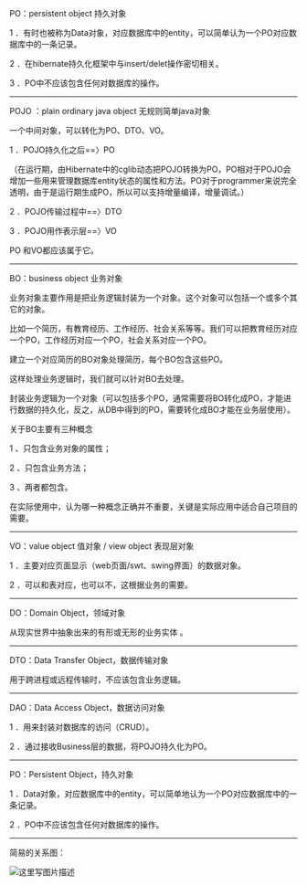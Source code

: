 PO：persistent object 持久对象

1 ．有时也被称为Data对象，对应数据库中的entity，可以简单认为一个PO对应数据库中的一条记录。

2 ．在hibernate持久化框架中与insert/delet操作密切相关。

3 ．PO中不应该包含任何对数据库的操作。

------

POJO ：plain ordinary java object 无规则简单java对象

一个中间对象，可以转化为PO、DTO、VO。

1 ．POJO持久化之后==〉PO

（在运行期，由Hibernate中的cglib动态把POJO转换为PO，PO相对于POJO会增加一些用来管理数据库entity状态的属性和方法。PO对于programmer来说完全透明，由于是运行期生成PO，所以可以支持增量编译，增量调试。）

2 ．POJO传输过程中==〉DTO

3 ．POJO用作表示层==〉VO

PO 和VO都应该属于它。

------

BO：business object 业务对象

业务对象主要作用是把业务逻辑封装为一个对象。这个对象可以包括一个或多个其它的对象。

比如一个简历，有教育经历、工作经历、社会关系等等。我们可以把教育经历对应一个PO，工作经历对应一个PO，社会关系对应一个PO。

建立一个对应简历的BO对象处理简历，每个BO包含这些PO。

这样处理业务逻辑时，我们就可以针对BO去处理。

封装业务逻辑为一个对象（可以包括多个PO，通常需要将BO转化成PO，才能进行数据的持久化，反之，从DB中得到的PO，需要转化成BO才能在业务层使用）。

关于BO主要有三种概念

1 、只包含业务对象的属性；

2 、只包含业务方法；

3 、两者都包含。

在实际使用中，认为哪一种概念正确并不重要，关键是实际应用中适合自己项目的需要。

------

VO：value object 值对象 / view object 表现层对象

1 ．主要对应页面显示（web页面/swt、swing界面）的数据对象。

2 ．可以和表对应，也可以不，这根据业务的需要。

------

DO：Domain Object，领域对象

从现实世界中抽象出来的有形或无形的业务实体 。

------

DTO：Data Transfer Object，数据传输对象

用于跨进程或远程传输时，不应该包含业务逻辑。

------

DAO：Data Access Object，数据访问对象

1 ．用来封装对数据库的访问（CRUD）。

2 ．通过接收Business层的数据，将POJO持久化为PO。

------

PO：Persistent Object，持久对象

1 ．Data对象，对应数据库中的entity，可以简单地认为一个PO对应数据库中的一条记录。

2 ．PO中不应该包含任何对数据库的操作。

------





简易的关系图：

![这里写图片描述](https://img-blog.csdn.net/20180717104224284?watermark/2/text/aHR0cHM6Ly9ibG9nLmNzZG4ubmV0L3UwMTE4NzA1NDc=/font/5a6L5L2T/fontsize/400/fill/I0JBQkFCMA==/dissolve/70)
